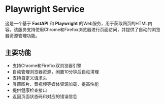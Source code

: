 # Playwright Service

这是一个基于 **FastAPI** 和 **Playwright** 的Web服务，用于获取网页的HTML内容。该服务支持使用Chrome和Firefox浏览器进行页面访问，并提供了自动的浏览器资源管理功能。

## 主要功能

- 支持Chrome和Firefox双浏览器引擎
- 自动管理浏览器资源，闲置10分钟后自动清理
- 支持自定义请求头
- 屏蔽图片、音视频等媒体资源加载，提高性能
- 提供健康检查接口
- 返回页面状态码和对应的错误信息
